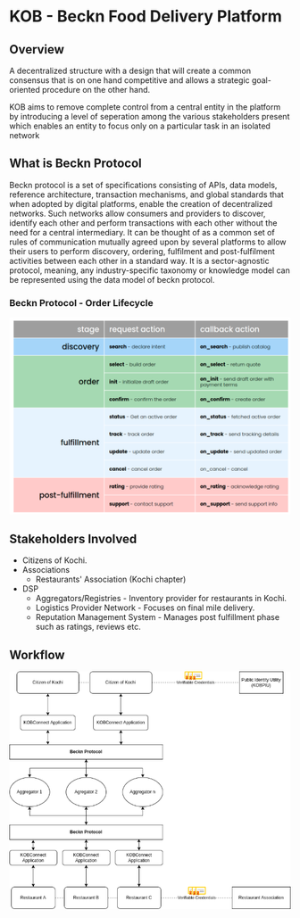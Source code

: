 # KOB - Beckn Food Delivery Platform

## Overview

A decentralized structure with a design that will create a common consensus that is on one hand competitive and allows a strategic goal-oriented procedure on the other hand. 

KOB aims to remove complete control from a central entity in the platform by introducing a level of seperation among the various stakeholders present which enables an entity to focus only on a particular task in an isolated network

## What is Beckn Protocol

Beckn protocol is a set of specifications consisting of APIs, data models, reference architecture, transaction mechanisms, and global standards that when adopted by digital platforms, enable the creation of decentralized networks. Such networks allow consumers and providers to discover, identify each other and perform transactions with each other without the need for a central intermediary. It can be thought of as a common set of rules of communication mutually agreed upon by several platforms to allow their users to perform discovery, ordering, fulfilment and post-fulfilment activities between each other in a standard way. It is a sector-agnostic protocol, meaning, any industry-specific taxonomy or knowledge model can be represented using the data model of beckn protocol.

### Beckn Protocol - Order Lifecycle

![Order lifecycle](../img/beckn_order_lifecycle.png)

## Stakeholders Involved

- Citizens of Kochi.
- Associations
    - Restaurants' Association (Kochi chapter)
- DSP
    - Aggregators/Registries - Inventory provider for restaurants in Kochi.
    - Logistics Provider Network - Focuses on final mile delivery.
    - Reputation Management System - Manages post fulfillment phase such as ratings, reviews etc.

## Workflow

![workflow](../img/kob_beckn_workflow.drawio.png)